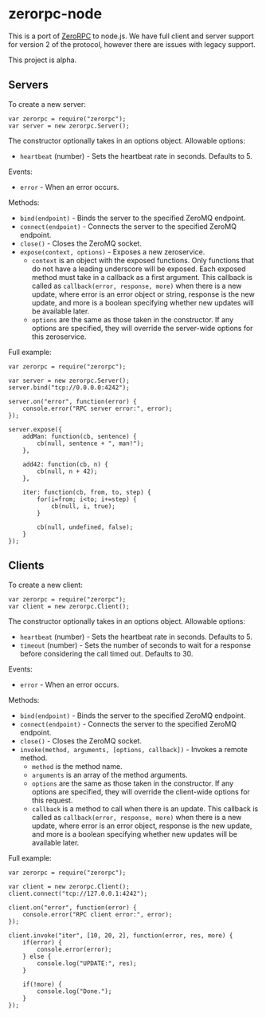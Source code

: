 zerorpc-node
============

This is a port of [ZeroRPC](https://github.com/dotcloud/zerorpc-python) to node.js. We have full client and server support for version 2 of the protocol, however there are issues with legacy support.

This project is alpha.

Servers
-------

To create a new server:

    var zerorpc = require("zerorpc");
    var server = new zerorpc.Server();

The constructor optionally takes in an options object. Allowable options:

* `heartbeat` (number) - Sets the heartbeat rate in seconds. Defaults to 5.

Events:

* `error` - When an error occurs.

Methods:

* `bind(endpoint)` - Binds the server to the specified ZeroMQ endpoint.
* `connect(endpoint)` - Connects the server to the specified ZeroMQ endpoint.
* `close()` - Closes the ZeroMQ socket.
* `expose(context, options)` - Exposes a new zeroservice.
  * `context` is an object with the exposed functions. Only functions that do not have a leading underscore will be exposed. Each exposed method must take in a callback as a first argument. This callback is called as `callback(error, response, more)` when there is a new update, where error is an error object or string, response is the new update, and more is a boolean specifying whether new updates will be available later.
  * `options` are the same as those taken in the constructor. If any options are specified, they will override the server-wide options for this zeroservice.

Full example:

    var zerorpc = require("zerorpc");

    var server = new zerorpc.Server();
    server.bind("tcp://0.0.0.0:4242");

    server.on("error", function(error) {
        console.error("RPC server error:", error);
    });

    server.expose({
        addMan: function(cb, sentence) {
            cb(null, sentence + ", man!");
        },

        add42: function(cb, n) {
            cb(null, n + 42);
        },

        iter: function(cb, from, to, step) {
            for(i=from; i<to; i+=step) {
                cb(null, i, true);
            }

            cb(null, undefined, false);
        }
    });

Clients
-------

To create a new client:

    var zerorpc = require("zerorpc");
    var client = new zerorpc.Client();

The constructor optionally takes in an options object. Allowable options:

* `heartbeat` (number) - Sets the heartbeat rate in seconds. Defaults to 5.
* `timeout` (number) - Sets the number of seconds to wait for a response before considering the call timed out. Defaults to 30.

Events:

* `error` - When an error occurs.

Methods:

* `bind(endpoint)` - Binds the server to the specified ZeroMQ endpoint.
* `connect(endpoint)` - Connects the server to the specified ZeroMQ endpoint.
* `close()` - Closes the ZeroMQ socket.
* `invoke(method, arguments, [options, callback])` - Invokes a remote method.
  * `method` is the method name.
  * `arguments` is an array of the method arguments.
  * `options` are the same as those taken in the constructor. If any options are specified, they will override the client-wide options for this request.
  * `callback` is a method to call when there is an update. This callback is called as `callback(error, response, more)` when there is a new update, where error is an error object, response is the new update, and more is a boolean specifying whether new updates will be available later.

Full example:

    var zerorpc = require("zerorpc");

    var client = new zerorpc.Client();
    client.connect("tcp://127.0.0.1:4242");

    client.on("error", function(error) {
        console.error("RPC client error:", error);
    });

    client.invoke("iter", [10, 20, 2], function(error, res, more) {
        if(error) {
            console.error(error);
        } else {
            console.log("UPDATE:", res);
        }

        if(!more) {
            console.log("Done.");
        }
    });